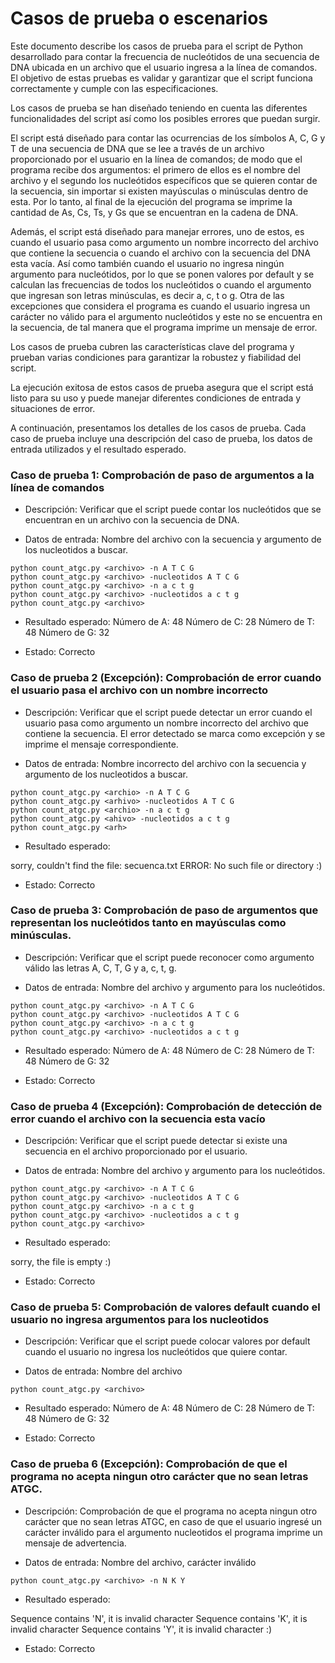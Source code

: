 # Casos de prueba o escenarios

Este documento describe los casos de prueba para el script de Python desarrollado para contar la frecuencia de nucleótidos de una secuencia de DNA ubicada en un archivo que el usuario ingresa a la línea de comandos. El objetivo de estas pruebas es validar y garantizar que el script funciona correctamente y cumple con las especificaciones.

Los casos de prueba se han diseñado teniendo en cuenta las diferentes funcionalidades del script así como los posibles errores que puedan surgir.

El script está diseñado para contar las ocurrencias de los símbolos A, C, G y T de una secuencia de DNA que se lee a través de un archivo proporcionado por el usuario en la línea de comandos; de modo que el programa recibe dos argumentos: el primero de ellos es el nombre del archivo y el segundo los nucleótidos específicos que se quieren contar de la secuencia, sin importar si existen mayúsculas o minúsculas dentro de esta. Por lo tanto, al final de la ejecución del programa se imprime la cantidad de As, Cs, Ts, y Gs que se encuentran en la cadena de DNA.

Además, el script está diseñado para manejar errores, uno de estos, es cuando el usuario pasa como argumento un nombre incorrecto del archivo que contiene la secuencia o cuando el archivo con la secuencia del DNA esta vacía. Así como también cuando el usuario no ingresa ningún argumento para nucleótidos, por lo que se ponen valores por default y se calculan las frecuencias de todos los nucleótidos o cuando el argumento que ingresan son letras minúsculas, es decir a, c, t o g. Otra de las excepciones que considera el programa es cuando el usuario ingresa un carácter no válido para el argumento nucleótidos y este no se encuentra en la secuencia, de tal manera que el programa imprime un mensaje de error.  

Los casos de prueba cubren las características clave del programa y prueban varias condiciones para garantizar la robustez y fiabilidad del script.

La ejecución exitosa de estos casos de prueba asegura que el script está listo para su uso y puede manejar diferentes condiciones de entrada y situaciones de error.

A continuación, presentamos los detalles de los casos de prueba. Cada caso de prueba incluye una descripción del caso de prueba, los datos de entrada utilizados y el resultado esperado.
    
    
### Caso de prueba 1: Comprobación de paso de argumentos a la línea de comandos

- Descripción: Verificar que el script puede contar los nucleótidos que se encuentran en un archivo con la secuencia de DNA.

- Datos de entrada: Nombre del archivo con la secuencia y argumento de los nucleotidos a buscar.
```
python count_atgc.py <archivo> -n A T C G
python count_atgc.py <archivo> -nucleotidos A T C G
python count_atgc.py <archivo> -n a c t g
python count_atgc.py <archivo> -nucleotidos a c t g
python count_atgc.py <archivo>

```

- Resultado esperado: 
Número de A: 48
Número de C: 28
Número de T: 48
Número de G: 32

- Estado: Correcto

### Caso de prueba 2 (Excepción): Comprobación de error cuando el usuario pasa el archivo con un nombre incorrecto

- Descripción: Verificar que el script puede detectar un error cuando el usuario pasa como argumento un nombre incorrecto del archivo que contiene la secuencia. El error detectado se marca como excepción y se imprime el mensaje correspondiente. 

- Datos de entrada: Nombre incorrecto del archivo con la secuencia y argumento de los nucleotidos a buscar.
```
python count_atgc.py <archio> -n A T C G
python count_atgc.py <arhivo> -nucleotidos A T C G
python count_atgc.py <archio> -n a c t g
python count_atgc.py <ahivo> -nucleotidos a c t g
python count_atgc.py <arh>
```

- Resultado esperado: 

sorry, couldn't find the file: secuenca.txt
ERROR: No such file or directory
:)

- Estado: Correcto

### Caso de prueba 3: Comprobación de paso de argumentos que representan los nucleótidos tanto en mayúsculas como minúsculas. 

- Descripción: Verificar que el script puede reconocer como argumento válido las letras A, C, T, G y a, c, t, g.

- Datos de entrada: Nombre del archivo y argumento para los nucleótidos.
```
python count_atgc.py <archivo> -n A T C G
python count_atgc.py <archivo> -nucleotidos A T C G
python count_atgc.py <archivo> -n a c t g
python count_atgc.py <archivo> -nucleotidos a c t g

```

- Resultado esperado: 
Número de A: 48
Número de C: 28
Número de T: 48
Número de G: 32

- Estado: Correcto

### Caso de prueba 4 (Excepción): Comprobación de detección de error cuando el archivo con la secuencia esta vacío

- Descripción: Verificar que el script puede detectar si existe una secuencia en el archivo proporcionado por el usuario. 

- Datos de entrada: Nombre del archivo y argumento para los nucleótidos.
```
python count_atgc.py <archivo> -n A T C G
python count_atgc.py <archivo> -nucleotidos A T C G
python count_atgc.py <archivo> -n a c t g
python count_atgc.py <archivo> -nucleotidos a c t g
python count_atgc.py <archivo>

```
- Resultado esperado: 

sorry, the file is empty
:)

- Estado: Correcto

### Caso de prueba 5: Comprobación de valores default cuando el usuario no ingresa argumentos para los nucleotidos

- Descripción: Verificar que el script puede colocar valores por default cuando el usuario no ingresa los nucleótidos que quiere contar. 

- Datos de entrada: Nombre del archivo 
```
python count_atgc.py <archivo>
```
- Resultado esperado: 
Número de A: 48
Número de C: 28
Número de T: 48
Número de G: 32

- Estado: Correcto

### Caso de prueba 6 (Excepción): Comprobación de que el programa no acepta ningun otro carácter que no sean letras ATGC. 

- Descripción: Comprobación de que el programa no acepta ningun otro carácter que no sean letras ATGC, en caso de que el usuario ingresé un carácter inválido para el argumento nucleotidos el programa imprime un mensaje de advertencia. 

- Datos de entrada: Nombre del archivo, carácter inválido

```
python count_atgc.py <archivo> -n N K Y
```
- Resultado esperado: 

Sequence contains 'N', it is invalid character
Sequence contains 'K', it is invalid character
Sequence contains 'Y', it is invalid character
:)

- Estado: Correcto